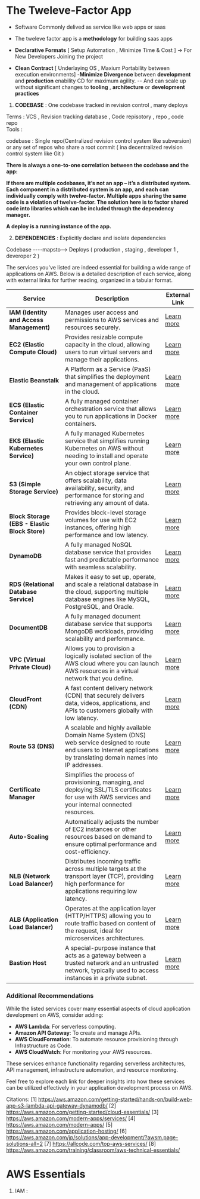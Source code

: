 # The Tweleve-Factor App

- Software Commonly delived as service like web apps or saas 
- The tweleve factor app is a **methodology** for building saas apps 

- **Declarative Formats** [ Setup Automation , Minimize Time & Cost ] -> For New Developers Joining the project 
- **Clean Contract** [ Underlaying OS , Maxium Portability between execution environments]
-**Minimize Divergence** between **development** and **production** enability CD for maximum agility. 
-- And can scale up without significant changes to **tooling** , **architecture** or **development practices** 

1. **CODEBASE** : One codebase tracked in revision control , many deploys 

Terms : VCS , Revision tracking database , Code repisotory , repo , code repo  
Tools : 

codebase : Single repo(Centralized revision control system like subversion) or any set of repos who share a root commit ( ina decentralized revision control system like Git )

**There is always a one-to-one correlation between the codebase and the app:**

**If there are multiple codebases, it’s not an app – it’s a distributed system. Each component in a distributed system is an app, and each can individually comply with twelve-factor.**
**Multiple apps sharing the same code is a violation of twelve-factor. The solution here is to factor shared code into libraries which can be included through the dependency manager.**

**A deploy is a running instance of the app.** 

2. **DEPENDENCIES** : Explicitly declare and isolate dependencies 

Codebase ----mapsto--> Deploys ( production , staging , developer 1 , deveroper 2 )







The services you've listed are indeed essential for building a wide range of applications on AWS. Below is a detailed description of each service, along with external links for further reading, organized in a tabular format.

| **Service**               | **Description**                                                                                                                                                    | **External Link**                                          |
|---------------------------|--------------------------------------------------------------------------------------------------------------------------------------------------------------------|-----------------------------------------------------------|
| **IAM (Identity and Access Management)** | Manages user access and permissions to AWS services and resources securely.                                                                                   | [Learn more](https://aws.amazon.com/iam/)                |
| **EC2 (Elastic Compute Cloud)**          | Provides resizable compute capacity in the cloud, allowing users to run virtual servers and manage their applications.                                        | [Learn more](https://aws.amazon.com/ec2/)                |
| **Elastic Beanstalk**                   | A Platform as a Service (PaaS) that simplifies the deployment and management of applications in the cloud.                                                    | [Learn more](https://aws.amazon.com/elasticbeanstalk/)   |
| **ECS (Elastic Container Service)**      | A fully managed container orchestration service that allows you to run applications in Docker containers.                                                    | [Learn more](https://aws.amazon.com/ecs/)                |
| **EKS (Elastic Kubernetes Service)**     | A fully managed Kubernetes service that simplifies running Kubernetes on AWS without needing to install and operate your own control plane.                   | [Learn more](https://aws.amazon.com/eks/)                |
| **S3 (Simple Storage Service)**          | An object storage service that offers scalability, data availability, security, and performance for storing and retrieving any amount of data.                 | [Learn more](https://aws.amazon.com/s3/)                 |
| **Block Storage (EBS - Elastic Block Store)** | Provides block-level storage volumes for use with EC2 instances, offering high performance and low latency.                                                | [Learn more](https://aws.amazon.com/ebs/)                |
| **DynamoDB**                             | A fully managed NoSQL database service that provides fast and predictable performance with seamless scalability.                                               | [Learn more](https://aws.amazon.com/dynamodb/)           |
| **RDS (Relational Database Service)**    | Makes it easy to set up, operate, and scale a relational database in the cloud, supporting multiple database engines like MySQL, PostgreSQL, and Oracle.      | [Learn more](https://aws.amazon.com/rds/)                |
| **DocumentDB**                           | A fully managed document database service that supports MongoDB workloads, providing scalability and performance.                                             | [Learn more](https://aws.amazon.com/documentdb/)         |
| **VPC (Virtual Private Cloud)**          | Allows you to provision a logically isolated section of the AWS cloud where you can launch AWS resources in a virtual network that you define.               | [Learn more](https://aws.amazon.com/vpc/)                |
| **CloudFront (CDN)**                     | A fast content delivery network (CDN) that securely delivers data, videos, applications, and APIs to customers globally with low latency.                     | [Learn more](https://aws.amazon.com/cloudfront/)         |
| **Route 53 (DNS)**                      | A scalable and highly available Domain Name System (DNS) web service designed to route end users to Internet applications by translating domain names into IP addresses.  | [Learn more](https://aws.amazon.com/route53/)            |
| **Certificate Manager**                  | Simplifies the process of provisioning, managing, and deploying SSL/TLS certificates for use with AWS services and your internal connected resources.        | [Learn more](https://aws.amazon.com/certificate-manager/)|
| **Auto-Scaling**                         | Automatically adjusts the number of EC2 instances or other resources based on demand to ensure optimal performance and cost-efficiency.                      | [Learn more](https://aws.amazon.com/autoscaling/)        |
| **NLB (Network Load Balancer)**          | Distributes incoming traffic across multiple targets at the transport layer (TCP), providing high performance for applications requiring low latency.         | [Learn more](https://aws.amazon.com/elasticloadbalancing/network-load-balancer/) |
| **ALB (Application Load Balancer)**      | Operates at the application layer (HTTP/HTTPS) allowing you to route traffic based on content of the request, ideal for microservices architectures.         | [Learn more](https://aws.amazon.com/elasticloadbalancing/application-load-balancer/) |
| **Bastion Host**                         | A special-purpose instance that acts as a gateway between a trusted network and an untrusted network, typically used to access instances in a private subnet.  | [Learn more](https://aws.amazon.com/architecture/bastion-hosts/) |

### Additional Recommendations
While the listed services cover many essential aspects of cloud application development on AWS, consider adding:

- **AWS Lambda**: For serverless computing.
- **Amazon API Gateway**: To create and manage APIs.
- **AWS CloudFormation**: To automate resource provisioning through Infrastructure as Code.
- **AWS CloudWatch**: For monitoring your AWS resources.

These services enhance functionality regarding serverless architectures, API management, infrastructure automation, and resource monitoring.

Feel free to explore each link for deeper insights into how these services can be utilized effectively in your application development process on AWS.

Citations:
[1] https://aws.amazon.com/getting-started/hands-on/build-web-app-s3-lambda-api-gateway-dynamodb/
[2] https://aws.amazon.com/getting-started/cloud-essentials/
[3] https://aws.amazon.com/modern-apps/services/
[4] https://aws.amazon.com/modern-apps/
[5] https://aws.amazon.com/application-hosting/
[6] https://aws.amazon.com/jp/solutions/app-development/?awsm.page-solutions-all=2
[7] https://allcode.com/top-aws-services/
[8] https://aws.amazon.com/training/classroom/aws-technical-essentials/


































# AWS Essentials 

1. IAM : 